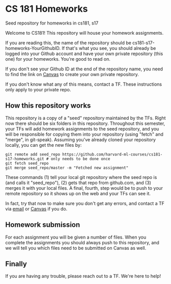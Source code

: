 # CS 181 Homeworks
Seed repository for homeworks in cs181, s17

Welcome to CS181! This repository will house your homework assignments.

If you are reading this, the name of the repository should be cs181-s17-homeworks-YourGithubID. If that's what you see, you should already be logged into your Github account and have your own private repository (this one) for your homeworks. You're good to read on.

If you don't see your Github ID at the end of the repository name, you need to find the link on [Canvas](https://canvas.harvard.edu/courses/21992) to create your own private repository.

If you don't know what any of this means, contact a TF. These instructions only apply to your private repo.

## How this repository works
This repository is a copy of a "seed" repository maintained by the TFs. Right now there should be six folders in this repository. Throughout this semester, your TFs will add homework assignments to the seed repository, and you will be responsible for copying them into your repository (using "fetch" and "merge", in git-speak). Assuming you've already cloned your repository locally, you can get the new files by:
```
git remote add seed_repo https://github.com/harvard-ml-courses/cs181-s17-homeworks.git # only needs to be done once
git fetch seed_repo
git merge seed_repo/master -m "Fetched new assignment"
```
These commands (1) tell your local git repository where the seed repo is (and calls it "seed_repo"), (2) gets that repo from github.com, and (3) merges it with your local files. A final, fourth, step would be to push to your remote repository so it shows up on the web and your TFs can see it.

In fact, try that now to make sure you don't get any errors, and contact a TF via [email](nperera@seas.harvard.edu) or [Canvas](https://canvas.harvard.edu/courses/21992) if you do.

## Homework submission
For each assignment you will be given a number of files. When you complete the assignments you should always push to this repository, and we will tell you which files need to be submitted on Canvas as well.

## Finally
If you are having any trouble, please reach out to a TF. We're here to help!
